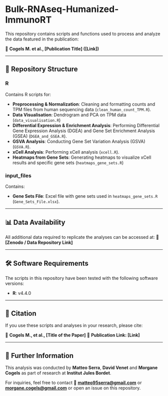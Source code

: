 # Bulk-RNAseq-Humanized-ImmunoRT

This repository contains scripts and functions used to process and analyze the data featured in the publication:

📄 **Cogels M. et al., [Publication Title] ([Link])**

---

## 📁 Repository Structure

### R
Contains R scripts for:
- **Preprocessing & Normalization**: Cleaning and formatting counts and TPM files from human sequencing data (`clean_human_count_TPM.R`).
- **Data Visualisation**: Dendrogram and PCA on TPM data (`data_visualisation.R`)
- **Differential Expression & Enrichment Analysis**: Performing Differential Gene Expression Analysis (DGEA) and Gene Set Enrichment Analysis (GSEA) (`DGEA_and_GSEA.R`).
- **GSVA Analysis**: Conducting Gene Set Variation Analysis (GSVA) (`GSVA.R`).
- **xCell Analysis**: Performing xCell analysis (`xcell.R`).
- **Heatmaps from Gene Sets**: Generating heatmaps to visualize xCell results and specific gene sets (`heatmaps_gene_sets.R`)

### input_files
Contains:
- **Gene Sets File**: Excel file with gene sets used in `heatmaps_gene_sets.R` (`Gene_Sets_File.xlsx`).

---

## 📊 Data Availability
All additional data required to replicate the analyses can be accessed at:
🔗 **[Zenodo / Data Repository Link]**

---

## 🛠️ Software Requirements
The scripts in this repository have been tested with the following software versions:
- **R**: v4.4.0

---

## 📢 Citation
If you use these scripts and analyses in your research, please cite:

📄 **Cogels M., et al., [Title of the Paper]**
📌 **Publication Link: [Link]**

---

## 📘 Further Information
This analysis was conducted by **Matteo Serra**, **David Venet** and **Morgane Cogels** as part of research at **Institut Jules Bordet**.

For inquiries, feel free to contact 📩 **matteo95serra@gmail.com** or **morgane.cogels@gmail.com** or open an issue on this repository.

